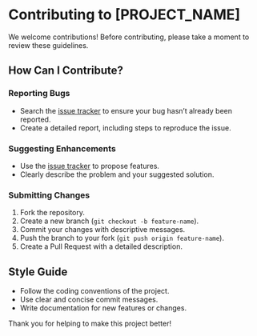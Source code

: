 # Contributing to [PROJECT_NAME]

We welcome contributions! Before contributing, please take a moment to review these guidelines.

## How Can I Contribute?

### Reporting Bugs
- Search the [issue tracker](https://github.com/ShaoKhan/finder/issues) to ensure your bug hasn’t already been reported.
- Create a detailed report, including steps to reproduce the issue.

### Suggesting Enhancements
- Use the [issue tracker](https://github.com/ShaoKhan/finder/issues) to propose features.
- Clearly describe the problem and your suggested solution.

### Submitting Changes
1. Fork the repository.
2. Create a new branch (`git checkout -b feature-name`).
3. Commit your changes with descriptive messages.
4. Push the branch to your fork (`git push origin feature-name`).
5. Create a Pull Request with a detailed description.

## Style Guide
- Follow the coding conventions of the project.
- Use clear and concise commit messages.
- Write documentation for new features or changes.

Thank you for helping to make this project better!

